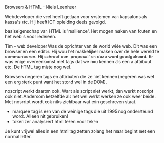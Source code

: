 Browsers & HTML - Niels Leenheer

Webdeveloper die veel heeft gedaan voor systemen van kapsalons als kassa's etc. Hij heeft ICT opleiding deels gevolgd.

basiseigenschap van HTML is 'resilience'. Het mogen maken van fouten en het web is voor iedereen. 

Tim - web developer
Was de oprichter van de world wide web. Dit was een browser en een editor. Hij wou het makkelijker maken over de hele wereld te communiceren. Hij schreef een 'proposal' en deze werd goedgekeurd. 
Er was enige overeenkomst met tags dat we nou kennen als een a attribuut etc. De HTML tag miste nog wel.

Browsers negeren tags en attirbuten die ze niet kennen (negeren was wel een erg sterk punt want het stond wel in de DOM). 

noscript werkt daarom ook. Want als script niet werkt, dan werkt noscript ook niet. Andersom hetzelfde als het wel werkt werken ze ook weer beide. Met noscript wordt ook niks zichtbaar wat erin geschreven staat. 


* marquee tag is een van de weinige tags die uit 1995 nog ondersteund wordt. Alleen nit gebruiken!
* tokenizer analyseert html teken voor teken


Je kunt vrijwel alles in een html tag zetten zolang het maar begint met een normal letter. 